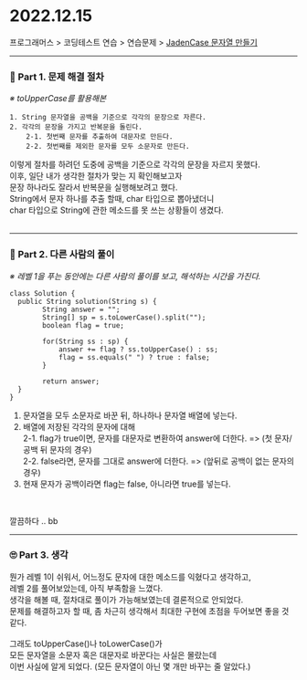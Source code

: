 # 2022.12.15

프로그래머스 > 코딩테스트 연습 > 연습문제 > [JadenCase 문자열 만들기](https://school.programmers.co.kr/learn/courses/30/lessons/12951)

---
### 📌 Part 1. 문제 해결 절차
_※ toUpperCase를 활용해본_<br>
```
1. String 문자열을 공백을 기준으로 각각의 문장으로 자른다.
2. 각각의 문장을 가지고 반복문을 돌린다.
    2-1. 첫번째 문자를 추출하여 대문자로 만든다.
    2-2. 첫번째를 제외한 문자를 모두 소문자로 만든다.
```

이렇게 절차를 하려던 도중에 공백을 기준으로 각각의 문장을 자르지 못했다.<br>
이후, 일단 내가 생각한 절차가 맞는 지 확인해보고자<br>
문장 하나라도 잘라서 반복문을 실행해보려고 했다.<br>
String에서 문자 하나를 추출 할때, char 타입으로 뽑아냈더니<br>
char 타입으로 String에 관한 메소드를 못 쓰는 상황들이 생겼다.<br>
<br>

---
### 📌 Part 2. 다른 사람의 풀이
_※ 레벨 1을 푸는 동안에는 다른 사람의 풀이를 보고, 해석하는 시간을 가진다._<br>
```
class Solution {
  public String solution(String s) {
        String answer = "";
        String[] sp = s.toLowerCase().split("");
        boolean flag = true;

        for(String ss : sp) {
            answer += flag ? ss.toUpperCase() : ss;
            flag = ss.equals(" ") ? true : false;
        }

        return answer;
  }
}
```
1. 문자열을 모두 소문자로 바꾼 뒤, 하나하나 문자열 배열에 넣는다.
2. 배열에 저장된 각각의 문자에 대해<br>
    2-1. flag가 true이면, 문자를 대문자로 변환하여 answer에 더한다. => (첫 문자/ 공백 뒤 문자의 경우)<br>
    2-2. false라면, 문자를 그대로 answer에 더한다. => (앞뒤로 공백이 없는 문자의 경우)<br>
3. 현재 문자가 공백이라면 flag는 false, 아니라면 true를 넣는다.<br>
<br>

깔끔하다 .. bb
<br>

---
### 🙄 Part 3. 생각
뭔가 레벨 1이 쉬워서, 어느정도 문자에 대한 메소드를 익혔다고 생각하고,<br>
레벨 2를 풀어보았는데, 아직 부족함을 느꼈다.<br>
생각을 해볼 때, 절차대로 풀이가 가능해보였는데 결론적으로 안되었다.<br>
문제를 해결하고자 할 때, 좀 차근히 생각해서 최대한 구현에 초점을 두어보면 좋을 것 같다.<br>
<br>
그래도 toUpperCase()나 toLowerCase()가 <br>
모든 문자열을 소문자 혹은 대문자로 바꾼다는 사실은 몰랐는데<br>
이번 사실에 알게 되었다. (모든 문자열이 아닌 몇 개만 바꾸는 줄 알았다.)